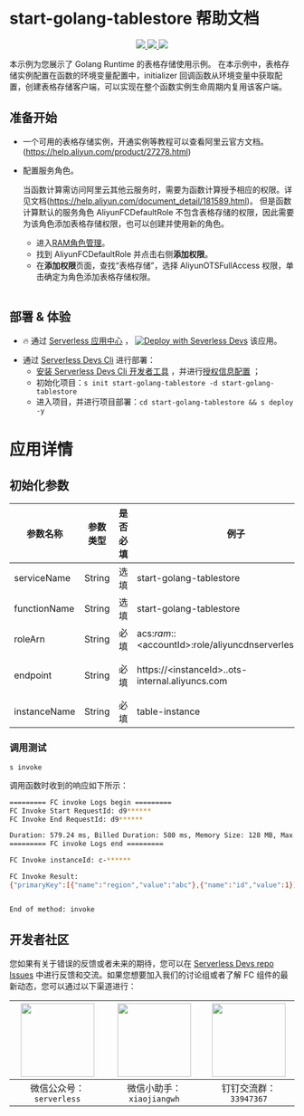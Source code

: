 # start-golang-tablestore 帮助文档

<p align="center" class="flex justify-center">
    <a href="https://www.serverless-devs.com" class="ml-1">
    <img src="http://editor.devsapp.cn/icon?package=start-golang-tablestore&type=packageType">
  </a>
  <a href="http://www.devsapp.cn/details.html?name=start-golang-tablestore" class="ml-1">
    <img src="http://editor.devsapp.cn/icon?package=start-golang-tablestore&type=packageVersion">
  </a>
  <a href="http://www.devsapp.cn/details.html?name=start-golang-tablestore" class="ml-1">
    <img src="http://editor.devsapp.cn/icon?package=start-golang-tablestore&type=packageDownload">
  </a>
</p>

<description>

本示例为您展示了 Golang Runtime 的表格存储使用示例。
在本示例中，表格存储实例配置在函数的环境变量配置中，initializer 回调函数从环境变量中获取配置，创建表格存储客户端，可以实现在整个函数实例生命周期内复用该客户端。

</description>

<table>

## 准备开始
- 一个可用的表格存储实例，开通实例等教程可以查看阿里云官方文档。(https://help.aliyun.com/product/27278.html)
- 配置服务角色。

   当函数计算需访问阿里云其他云服务时，需要为函数计算授予相应的权限。详见文档(https://help.aliyun.com/document_detail/181589.html)。
   但是函数计算默认的服务角色 AliyunFCDefaultRole 不包含表格存储的权限，因此需要为该角色添加表格存储权限，也可以创建并使用新的角色。
   * 进入[RAM角色管理](https://ram.console.aliyun.com/roles)。
   * 找到 AliyunFCDefaultRole 并点击右侧**添加权限**。
   * 在**添加权限**页面，查找“表格存储”，选择 AliyunOTSFullAccess 权限，单击确定为角色添加表格存储权限。

</table>

<codepre id="codepre">

</codepre>

<deploy>

## 部署 & 体验

<appcenter>

- :fire: 通过 [Serverless 应用中心](https://fcnext.console.aliyun.com/applications/create?template=start-golang-tablestore) ，
[![Deploy with Severless Devs](https://img.alicdn.com/imgextra/i1/O1CN01w5RFbX1v45s8TIXPz_!!6000000006118-55-tps-95-28.svg)](https://fcnext.console.aliyun.com/applications/create?template=start-golang-tablestore)  该应用。 

</appcenter>

- 通过 [Serverless Devs Cli](https://www.serverless-devs.com/serverless-devs/install) 进行部署：
    - [安装 Serverless Devs Cli 开发者工具](https://www.serverless-devs.com/serverless-devs/install) ，并进行[授权信息配置](https://www.serverless-devs.com/fc/config) ；
    - 初始化项目：`s init start-golang-tablestore -d start-golang-tablestore`   
    - 进入项目，并进行项目部署：`cd start-golang-tablestore && s deploy -y`

</deploy>

<appdetail id="flushContent">

# 应用详情

## 初始化参数
| 参数名称     | 参数类型 | 是否必填 | 例子                                                     | 参数含义           |
| ------------ | -------- | -------- | -------------------------------------------------------- | ------------------ |
| serviceName  | String   | 选填     | start-golang-tablestore                                | 函数服务名称名     |
| functionName | String   | 选填     | start-golang-tablestore                                | 函数名称           |
| roleArn      | String   | 必填     | acs:*ram*::\<accountId>:role/aliyuncdnserverlessdevsrole | 函数执行角色       |
| endpoint     | String   | 必填     | https://\<instanceId>.<region>.ots-internal.aliyuncs.com | 表所在实例endpoint |  |
| instanceName     | String   | 必填     | table-instance                                           | 表所在实例         |

### 调用测试

```shell
s invoke
```

调用函数时收到的响应如下所示：

```bash
========= FC invoke Logs begin =========
FC Invoke Start RequestId: d9******
FC Invoke End RequestId: d9******

Duration: 579.24 ms, Billed Duration: 580 ms, Memory Size: 128 MB, Max Memory Used: 64.28 MB
========= FC invoke Logs end =========

FC Invoke instanceId: c-******

FC Invoke Result:
{"primaryKey":[{"name":"region","value":"abc"},{"name":"id","value":1}],"attributes":[{"columnName":"age","columnValue":"20","timestamp":1657531733801},{"columnName":"home","columnValue":"北京","timestamp":1657618107569},{"columnName":"name","columnValue":"张三","timestamp":1657531733801}]}


End of method: invoke

```

</appdetail>

<devgroup>

## 开发者社区

您如果有关于错误的反馈或者未来的期待，您可以在 [Serverless Devs repo Issues](https://github.com/serverless-devs/serverless-devs/issues) 中进行反馈和交流。如果您想要加入我们的讨论组或者了解 FC 组件的最新动态，您可以通过以下渠道进行：

<p align="center">

| <img src="https://serverless-article-picture.oss-cn-hangzhou.aliyuncs.com/1635407298906_20211028074819117230.png" width="130px" > | <img src="https://serverless-article-picture.oss-cn-hangzhou.aliyuncs.com/1635407044136_20211028074404326599.png" width="130px" > | <img src="https://serverless-article-picture.oss-cn-hangzhou.aliyuncs.com/1635407252200_20211028074732517533.png" width="130px" > |
| --------------------------------------------------------------------------------------------------------------------------------- | --------------------------------------------------------------------------------------------------------------------------------- | --------------------------------------------------------------------------------------------------------------------------------- |
| <center>微信公众号：`serverless`</center>                                                                                         | <center>微信小助手：`xiaojiangwh`</center>                                                                                        | <center>钉钉交流群：`33947367`</center>                                                                                           |

</p>

</devgroup>
